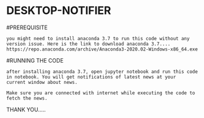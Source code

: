 # DESKTOP-NOTIFIER

#PREREQUISITE

    you might need to install anaconda 3.7 to run this code without any version issue. Here is the link to download anaconda 3.7....
    https://repo.anaconda.com/archive/Anaconda3-2020.02-Windows-x86_64.exe
    
#RUNNING THE CODE

    after installing anaconda 3.7, open jupyter notebook and run this code in notebook. You will get notifications of latest news at your       current window about news.
    
    Make sure you are connected with internet while executing the code to fetch the news.

THANK YOU.....
